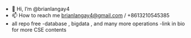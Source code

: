 - 👋 Hi, I’m @brianlangay4
- 📫 How to reach me brianlangay4@gmail.com / +8613210545385
- all repo free
-database , bigdata , and many more operations
-link in bio for more CSE contents
<!---
brianlangay4/brianlangay4 is a ✨ special ✨ repository because its `README.md` (this file) appears on your GitHub profile.
You can click the Preview link to take a look at your changes.
--->
